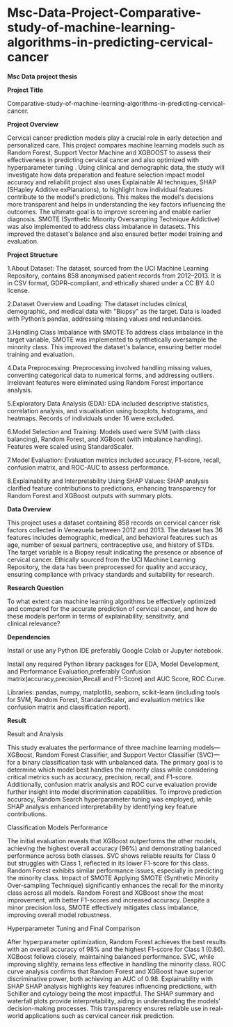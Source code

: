 # Msc-Data-Project-Comparative-study-of-machine-learning-algorithms-in-predicting-cervical-cancer

**Msc Data project thesis**

**Project Title**

Comparative-study-of-machine-learning-algorithms-in-predicting-cervical-cancer.

**Project Overview**

Cervical cancer prediction models play a crucial role in early detection and personalized care. This project compares machine learning models such as Random Forest, Support Vector Machine and XGBOOST to assess their effectiveness in predicting cervical cancer and also optimized with hyperparameter tuning . Using clinical and demographic data, the study will investigate how data preparation and feature selection impact model accuracy and reliabilit project also uses Explainable AI techniques, SHAP (SHapley Additive exPlanations), to highlight how individual features contribute to the model's predictions. This makes the model's decisions more transparent and helps in understanding the key factors influencing the outcomes. The ultimate goal is to improve screening and enable earlier diagnosis. SMOTE (Synthetic Minority Oversampling Technique Addictive) was also implemented to address class imbalance in datasets. This improved the dataset's balance and also ensured better model training and evaluation.

**Project Structure**

1.About Dataset: The dataset, sourced from the UCI Machine Learning Repository, contains 858 anonymised patient records from 2012–2013. It is in CSV format, GDPR-compliant, and ethically shared under a CC BY 4.0 license.

2.Dataset Overview and Loading: The dataset includes clinical, demographic, and medical data with "Biopsy" as the target. Data is loaded with Python’s pandas, addressing missing values and redundancies.

3.Handling Class Imbalance with SMOTE:To address class imbalance in the target variable, SMOTE was implemented to synthetically oversample the minority class. This improved the dataset's balance, ensuring better model training and evaluation.

4.Data Preprocessing: Preprocessing involved handling missing values, converting categorical data to numerical forms, and addressing outliers. Irrelevant features were eliminated using Random Forest importance analysis.

5.Exploratory Data Analysis (EDA): EDA included descriptive statistics, correlation analysis, and visualisation using boxplots, histograms, and heatmaps. Records of individuals under 16 were excluded.

6.Model Selection and Training: Models used were SVM (with class balancing), Random Forest, and XGBoost (with imbalance handling). Features were scaled using StandardScaler.

7.Model Evaluation: Evaluation metrics included accuracy, F1-score, recall, confusion matrix, and ROC-AUC to assess performance.

8.Explainability and Interpretability Using SHAP Values: SHAP analysis clarified feature contributions to predictions, enhancing transparency for Random Forest and XGBoost outputs with summary plots.

**Data Overview**

This project uses a dataset containing 858 records on cervical cancer risk factors collected in Venezuela between 2012 and 2013. The dataset has 36 features includes demographic, medical, and behavioral features such as age, number of sexual partners, contraceptive use, and history of STDs. The target variable is a Biopsy result indicating the presence or absence of cervical cancer. Ethically sourced from the UCI Machine Learning Repository, the data has been preprocessed for quality and accuracy, ensuring compliance with privacy standards and suitability for research.

**Research Question**

To what extent can machine learning algorithms be effectively optimized and compared for the accurate 
prediction of cervical cancer, and how do these models perform in terms of explainability, sensitivity, and 
clinical relevance?

**Dependencies**

Install or use any Python IDE preferably Google Colab or Jupyter notebook.

Install any required Python library packages for EDA, Model Development, and Performance Evaluation,preferably Confusion matrix(accuracy,precision,Recall and F1-Score) and AUC Score, ROC Curve.

Libraries: pandas, numpy, matplotlib, seaborn, scikit-learn (including tools for SVM, Random Forest, StandardScaler, and evaluation metrics like confusion matrix and classification report).

**Result**

Result and Analysis

This study evaluates the performance of three machine learning models—XGBoost, Random Forest Classifier, and Support Vector Classifier (SVC)—for a binary classification task with unbalanced data. The primary goal is to determine which model best handles the minority class while considering critical metrics such as accuracy, precision, recall, and F1-score. Additionally, confusion matrix analysis and ROC curve evaluation provide further insight into model discrimination capabilities. To improve prediction accuracy, Random Search hyperparameter tuning was employed, while SHAP analysis enhanced interpretability by identifying key feature contributions.

Classification Models Performance

The initial evaluation reveals that XGBoost outperforms the other models, achieving the highest overall accuracy (96%) and demonstrating balanced performance across both classes. SVC shows reliable results for Class 0 but struggles with Class 1, reflected in its lower F1-score for this class. Random Forest exhibits similar performance issues, especially in predicting the minority class.
Impact of SMOTE
Applying SMOTE (Synthetic Minority Over-sampling Technique) significantly enhances the recall for the minority class across all models. Random Forest and XGBoost show the most improvement, with better F1-scores and increased accuracy. Despite a minor precision loss, SMOTE effectively mitigates class imbalance, improving overall model robustness.

Hyperparameter Tuning and Final Comparison

After hyperparameter optimization, Random Forest achieves the best results with an overall accuracy of 98% and the highest F1-score for Class 1 (0.86). XGBoost follows closely, maintaining balanced performance. SVC, while improving slightly, remains less effective in handling the minority class. ROC curve analysis confirms that Random Forest and XGBoost have superior discriminative power, both achieving an AUC of 0.98.
Explainability with SHAP
SHAP analysis highlights key features influencing predictions, with Schiller and cytology being the most impactful. The SHAP summary and waterfall plots provide interpretability, aiding in understanding the models' decision-making processes. This transparency ensures reliable use in real-world applications such as cervical cancer risk prediction.

